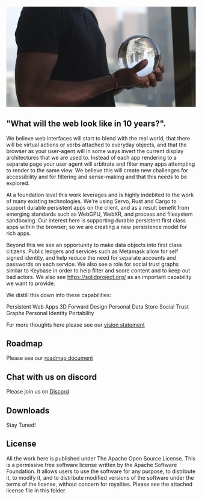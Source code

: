 
![Logo](crystal.webp)

## "What will the web look like in 10 years?".

We believe web interfaces will start to blend with the real world, that there will be virtual actions or verbs attached to everyday objects, and that the browser as your user-agent will in some ways invert the current display architectures that we are used to. Instead of each app rendering to a separate page your user agent will arbitrate and filter many apps attempting to render to the same view. We believe this will create new challenges for accessibility and for filtering and sense-making and that this needs to be explored.

At a foundation level this work leverages and is highly indebited to the work of many existing technologies. We're using Servo, Rust and Cargo to support durable persistent apps on the client, and as a result benefit from emerging standards such as WebGPU, WebXR, and process and filesystem sandboxing. Our interest here is supporting durable persistent first class apps within the browser; so we are creating a new persistence model for rich apps.

Beyond this we see an opportunity to make data objects into first class citizens. Public ledgers and services such as Metamask allow for self signed identity, and help reduce the need for separate accounts and passwords on each service. We also see a role for social trust graphs similar to Keybase in order to help filter and score content and to keep out bad actors. We also see https://solidproject.org/ as an important capability we want to provide.

We distill this down into these capabilities:

<a class="button">Persistent Web Apps</a>
<a class="button">3D Forward Design</a>
<a class="button">Personal Data Store</a>
<a class="button">Social Trust Graphs</a>
<a class="button">Personal Identity</a>
<a class="button">Portability</a>

For more thoughts here please see our [vision statement](logs/20201001Vision.md)

## Roadmap

Please see our [roadmap document](logs/20210115RoadMap.md)

## Chat with us on discord

Please join us on [Discord](https://discord.gg/eRsBbcXjzX)

## Downloads

Stay Tuned!

## License

All the work here is published under The Apache Open Source License. This is a permissive free software license written by the Apache Software Foundation. It allows users to use the software for any purpose, to distribute it, to modify it, and to distribute modified versions of the software under the terms of the license, without concern for royalties. Please see the attached license file in this folder.
